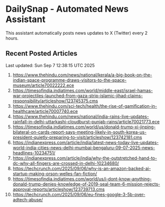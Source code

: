 # DailySnap - Automated News Assistant

This assistant automatically posts news updates to X (Twitter) every 2 hours.

## Recent Posted Articles

Last updated: Sun Sep  7 12:38:15 UTC 2025

1. https://www.thehindu.com/news/national/kerala/a-big-book-on-the-indian-space-programme-draws-visitors-to-the-space-museum/article70022222.ece
2. https://timesofindia.indiatimes.com/world/middle-east/israel-hamas-war-projectiles-launched-from-gaza-strip-islamic-jihad-claims-responsibility/articleshow/123745375.cms
3. https://www.thehindu.com/sci-tech/health/the-rise-of-gamification-in-healthcare/article70007740.ece
4. https://www.thehindu.com/news/national/india-rains-live-updates-rainfall-in-delhi-uttarkashi-cloudburst-punjab-rains/article70021773.ece
5. https://timesofindia.indiatimes.com/world/us/donald-trump-xi-jinping-bilateral-on-cards-report-says-meeting-likely-in-south-korea-us-president-quietly-preparing-to-visit/articleshow/123742181.cms
6. https://indianexpress.com/article/india/latest-news-today-live-updates-world-india-cities-news-delhi-mumbai-bengaluru-09-07-2025-news-headlines-10234751/
7. https://indianexpress.com/article/india/why-the-outstretched-hand-to-dc-why-all-fingers-are-crossed-in-delhi-10234680/
8. https://techcrunch.com/2025/09/06/why-is-an-amazon-backed-ai-startup-making-orson-welles-fan-fiction/
9. https://timesofindia.indiatimes.com/world/us/i-dont-know-anything-donald-trump-denies-knowledge-of-2019-seal-team-6-mission-rejects-approval-reports/articleshow/123739713.cms
10. https://techcrunch.com/2025/09/06/eu-fines-google-3-5b-over-adtech-abuse/
